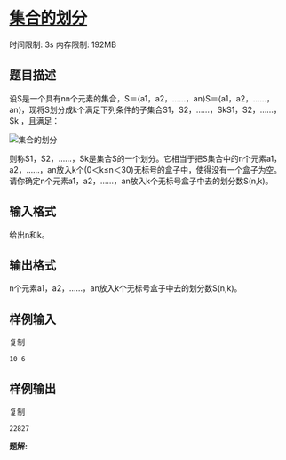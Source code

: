 # [集合的划分](https://www.dotcpp.com/oj/problem3027.html)

时间限制: 3s 内存限制: 192MB

## 题目描述

设S是一个具有nn个元素的集合，S＝⟨a1，a2，……，an⟩S＝⟨a1，a2，……，an⟩，现将S划分成k个满足下列条件的子集合S1，S2，……，SkS1，S2，……，Sk ，且满足：

![集合的划分](https://www.dotcpp.com/oj/upload/image/20221119/20221119125614_57245.png)

则称S1，S2，……，Sk是集合S的一个划分。它相当于把S集合中的n个元素a1，a2，……，an放入k个(0＜k≤n＜30)无标号的盒子中，使得没有一个盒子为空。请你确定n个元素a1，a2，……，an放入k个无标号盒子中去的划分数S(n,k)。

## 输入格式

给出n和k。

## 输出格式

n个元素a1，a2，……，an放入k个无标号盒子中去的划分数S(n,k)。

## 样例输入

复制

```
10 6
```

## 样例输出

复制

```
22827
```

**题解:** 